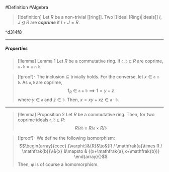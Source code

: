 #Definition #Algebra

> [!definition]
> Let $R$ be a non-trivial [[ring]]. Two [[Ideal (Ring)|ideals]] $I,J\unlhd R$ are ***coprime*** if $I+J=R$.

^d314f8

---
##### Properties
> [!lemma] Lemma 1
> Let $R$ be a commutative ring. If $\mathfrak{a},\mathfrak{b}\subseteq R$ are coprime, $\mathfrak{a}\cdot \mathfrak{b}=\mathfrak{a}\cap \mathfrak{b}$.

> [!proof]-
> The inclusion $\subseteq$ trivially holds. For the converse, let $x\in \mathfrak{a\cap \mathfrak{b}}$. As $\mathfrak{a,b}$ are coprime, $$1_{R}\in \mathfrak{a+b}\implies 1=y+z$$where $y\in \mathfrak{a}$ and $z\in \mathfrak{b}$. Then, $x=xy+xz\in\mathfrak{a\cdot b}$. 
---
> [!lemma] Proposition 2
> Let $R$ be a commutative ring. Then, for two coprime ideals $\mathfrak{a,b}\subseteq R$:$$R / \mathfrak{ab}\cong R / \mathfrak{a}\times R / \mathfrak{b}$$ 

> [!proof]-
> We define the following isomorphism: $$\begin{array}{cccc} {\varphi:}&{R}&\to&{R / \mathfrak{a}\times R / \mathfrak{b}}\\&{x} &\mapsto & {(x+\mathfrak{a},x+\mathfrak{b})} \end{array}{}$$Then, $\varphi$ is of course a homomorphism. 